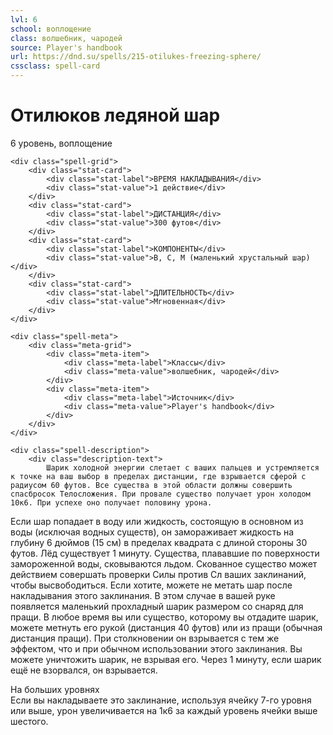 ```yaml
---
lvl: 6
school: воплощение
class: волшебник, чародей
source: Player's handbook
url: https://dnd.su/spells/215-otilukes-freezing-sphere/
cssclass: spell-card
---
```


<div class="spell-container">
    <div class="spell-header">
        <h1 class="spell-name">Отилюков ледяной шар</h1>
        <div class="spell-level">6 уровень, воплощение</div>
    </div>
    
    <div class="spell-grid">
        <div class="stat-card">
            <div class="stat-label">ВРЕМЯ НАКЛАДЫВАНИЯ</div>
            <div class="stat-value">1 действие</div>
        </div>
        <div class="stat-card">
            <div class="stat-label">ДИСТАНЦИЯ</div>
            <div class="stat-value">300 футов</div>
        </div>
        <div class="stat-card">
            <div class="stat-label">КОМПОНЕНТЫ</div>
            <div class="stat-value">В, С, М (маленький хрустальный шар)</div>
        </div>
        <div class="stat-card">
            <div class="stat-label">ДЛИТЕЛЬНОСТЬ</div>
            <div class="stat-value">Мгновенная</div>
        </div>
    </div>
    
    <div class="spell-meta">
        <div class="meta-grid">
            <div class="meta-item">
                <div class="meta-label">Классы</div>
                <div class="meta-value">волшебник, чародей</div>
            </div>
            <div class="meta-item">
                <div class="meta-label">Источник</div>
                <div class="meta-value">Player's handbook</div>
            </div>
        </div>
    </div>
    
    <div class="spell-description">
        <div class="description-text">
            Шарик холодной энергии слетает с ваших пальцев и устремляется к точке на ваш выбор в пределах дистанции, где взрывается сферой с радиусом 60 футов. Все существа в этой области должны совершить спасбросок Телосложения. При провале существо получает урон холодом 10к6. При успехе оно получает половину урона.
Если шар попадает в воду или жидкость, состоящую в основном из воды (исключая водных существ), он замораживает жидкость на глубину 6 дюймов (15 см) в пределах квадрата с длиной стороны 30 футов. Лёд существует 1 минуту. Существа, плававшие по поверхности замороженной воды, сковываются льдом. Скованное существо может действием совершать проверки Силы против Сл ваших заклинаний, чтобы высвободиться.
Если хотите, можете не метать шар после накладывания этого заклинания. В этом случае в вашей руке появляется маленький прохладный шарик размером со снаряд для пращи. В любое время вы или существо, которому вы отдадите шарик, можете метнуть его рукой (дистанция 40 футов) или из пращи (обычная дистанция пращи). При столкновении он взрывается с тем же эффектом, что и при обычном использовании этого заклинания. Вы можете уничтожить шарик, не взрывая его. Через 1 минуту, если шарик ещё не взорвался, он взрывается.
        </div>
        <div class="higher-levels">
            <div class="higher-levels-title">На больших уровнях</div>
            <div class="higher-levels-text">
                Если вы накладываете это заклинание, используя ячейку 7-го уровня или выше, урон увеличивается на 1к6 за каждый уровень ячейки выше шестого.
            </div>
        </div>
    </div>
</div>